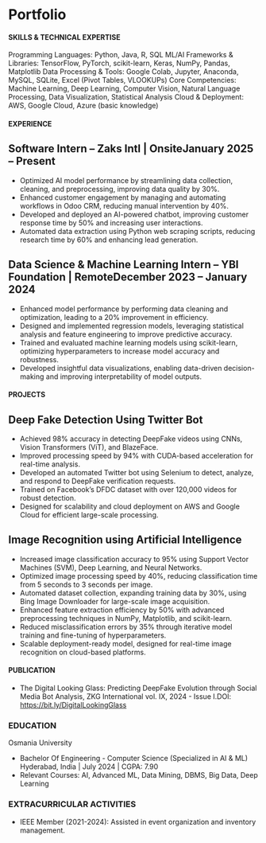 # Portfolio


#### SKILLS & TECHNICAL EXPERTISE

Programming Languages: Python, Java, R, SQL
ML/AI Frameworks & Libraries: TensorFlow, PyTorch, scikit-learn, Keras, NumPy, Pandas, Matplotlib
Data Processing & Tools: Google Colab, Jupyter, Anaconda, MySQL, SQLite, Excel (Pivot Tables, VLOOKUPs)
Core Competencies: Machine Learning, Deep Learning, Computer Vision, Natural Language Processing, Data Visualization, Statistical Analysis
Cloud & Deployment: AWS, Google Cloud, Azure (basic knowledge)


#### EXPERIENCE

## Software Intern – Zaks Intl | OnsiteJanuary 2025 – Present

- Optimized AI model performance by streamlining data collection, cleaning, and preprocessing, improving data quality by 30%.
- Enhanced customer engagement by managing and automating workflows in Odoo CRM, reducing manual intervention by 40%.
- Developed and deployed an AI-powered chatbot, improving customer response time by 50% and increasing user interactions.
- Automated data extraction using Python web scraping scripts, reducing research time by 60% and enhancing lead generation.

## Data Science & Machine Learning Intern – YBI Foundation | RemoteDecember 2023 – January 2024

- Enhanced model performance by performing data cleaning and optimization, leading to a 20% improvement in efficiency.
- Designed and implemented regression models, leveraging statistical analysis and feature engineering to improve predictive accuracy.
- Trained and evaluated machine learning models using scikit-learn, optimizing hyperparameters to increase model accuracy and robustness.
- Developed insightful data visualizations, enabling data-driven decision-making and improving interpretability of model outputs.


#### PROJECTS

## Deep Fake Detection Using Twitter Bot

- Achieved 98% accuracy in detecting DeepFake videos using CNNs, Vision Transformers (ViT), and BlazeFace.
- Improved processing speed by 94% with CUDA-based acceleration for real-time analysis.
- Developed an automated Twitter bot using Selenium to detect, analyze, and respond to DeepFake verification requests.
- Trained on Facebook’s DFDC dataset with over 120,000 videos for robust detection.
- Designed for scalability and cloud deployment on AWS and Google Cloud for efficient large-scale processing.

## Image Recognition using Artificial Intelligence

- Increased image classification accuracy to 95% using Support Vector Machines (SVM), Deep Learning, and Neural Networks.
- Optimized image processing speed by 40%, reducing classification time from 5 seconds to 3 seconds per image.
- Automated dataset collection, expanding training data by 30%, using Bing Image Downloader for large-scale image acquisition.
- Enhanced feature extraction efficiency by 50% with advanced preprocessing techniques in NumPy, Matplotlib, and scikit-learn.
- Reduced misclassification errors by 35% through iterative model training and fine-tuning of hyperparameters.
- Scalable deployment-ready model, designed for real-time image recognition on cloud-based platforms.


#### PUBLICATION

- The Digital Looking Glass: Predicting DeepFake Evolution through Social Media Bot Analysis, ZKG International vol. IX, 2024 - Issue I.DOI: https://bit.ly/DigitalLookingGlass


### EDUCATION

Osmania University
- Bachelor Of Engineering - Computer Science (Specialized in AI & ML)        Hyderabad, India | July 2024 | CGPA: 7.90 
- Relevant Courses: AI, Advanced ML, Data Mining, DBMS, Big Data, Deep Learning


### EXTRACURRICULAR ACTIVITIES

- IEEE Member (2021-2024): Assisted in event organization and inventory management.

 
